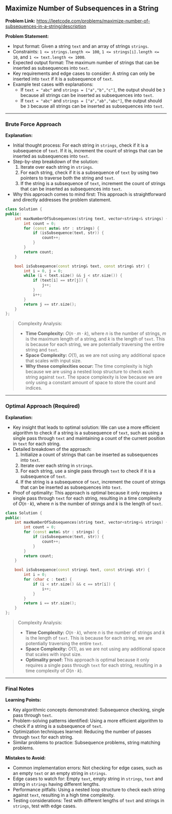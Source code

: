 ## Maximize Number of Subsequences in a String

**Problem Link:** https://leetcode.com/problems/maximize-number-of-subsequences-in-a-string/description

**Problem Statement:**
- Input format: Given a string `text` and an array of strings `strings`.
- Constraints: `1 <= strings.length <= 100`, `1 <= strings[i].length <= 10`, and `1 <= text.length <= 1000`.
- Expected output format: The maximum number of strings that can be inserted as subsequences into `text`.
- Key requirements and edge cases to consider: A string can only be inserted into `text` if it is a subsequence of `text`.
- Example test cases with explanations:
  - If `text = "abc"` and `strings = ["a","b","c"]`, the output should be `3` because all strings can be inserted as subsequences into `text`.
  - If `text = "abc"` and `strings = ["a","ab","abc"]`, the output should be `3` because all strings can be inserted as subsequences into `text`.

---

### Brute Force Approach

**Explanation:**
- Initial thought process: For each string in `strings`, check if it is a subsequence of `text`. If it is, increment the count of strings that can be inserted as subsequences into `text`.
- Step-by-step breakdown of the solution:
  1. Iterate over each string in `strings`.
  2. For each string, check if it is a subsequence of `text` by using two pointers to traverse both the string and `text`.
  3. If the string is a subsequence of `text`, increment the count of strings that can be inserted as subsequences into `text`.
- Why this approach comes to mind first: This approach is straightforward and directly addresses the problem statement.

```cpp
class Solution {
public:
    int maxNumberOfSubsequences(string text, vector<string>& strings) {
        int count = 0;
        for (const auto& str : strings) {
            if (isSubsequence(text, str)) {
                count++;
            }
        }
        return count;
    }

    bool isSubsequence(const string& text, const string& str) {
        int i = 0, j = 0;
        while (i < text.size() && j < str.size()) {
            if (text[i] == str[j]) {
                j++;
            }
            i++;
        }
        return j == str.size();
    }
};
```

> Complexity Analysis:
> - **Time Complexity:** $O(n \cdot m \cdot k)$, where $n$ is the number of strings, $m$ is the maximum length of a string, and $k$ is the length of `text`. This is because for each string, we are potentially traversing the entire string and `text`.
> - **Space Complexity:** $O(1)$, as we are not using any additional space that scales with input size.
> - **Why these complexities occur:** The time complexity is high because we are using a nested loop structure to check each string against `text`. The space complexity is low because we are only using a constant amount of space to store the count and indices.

---

### Optimal Approach (Required)

**Explanation:**
- Key insight that leads to optimal solution: We can use a more efficient algorithm to check if a string is a subsequence of `text`, such as using a single pass through `text` and maintaining a count of the current position in `text` for each string.
- Detailed breakdown of the approach:
  1. Initialize a count of strings that can be inserted as subsequences into `text`.
  2. Iterate over each string in `strings`.
  3. For each string, use a single pass through `text` to check if it is a subsequence of `text`.
  4. If the string is a subsequence of `text`, increment the count of strings that can be inserted as subsequences into `text`.
- Proof of optimality: This approach is optimal because it only requires a single pass through `text` for each string, resulting in a time complexity of $O(n \cdot k)$, where $n$ is the number of strings and $k$ is the length of `text`.

```cpp
class Solution {
public:
    int maxNumberOfSubsequences(string text, vector<string>& strings) {
        int count = 0;
        for (const auto& str : strings) {
            if (isSubsequence(text, str)) {
                count++;
            }
        }
        return count;
    }

    bool isSubsequence(const string& text, const string& str) {
        int i = 0;
        for (char c : text) {
            if (i < str.size() && c == str[i]) {
                i++;
            }
        }
        return i == str.size();
    }
};
```

> Complexity Analysis:
> - **Time Complexity:** $O(n \cdot k)$, where $n$ is the number of strings and $k$ is the length of `text`. This is because for each string, we are potentially traversing the entire `text`.
> - **Space Complexity:** $O(1)$, as we are not using any additional space that scales with input size.
> - **Optimality proof:** This approach is optimal because it only requires a single pass through `text` for each string, resulting in a time complexity of $O(n \cdot k)$.

---

### Final Notes

**Learning Points:**
- Key algorithmic concepts demonstrated: Subsequence checking, single pass through `text`.
- Problem-solving patterns identified: Using a more efficient algorithm to check if a string is a subsequence of `text`.
- Optimization techniques learned: Reducing the number of passes through `text` for each string.
- Similar problems to practice: Subsequence problems, string matching problems.

**Mistakes to Avoid:**
- Common implementation errors: Not checking for edge cases, such as an empty `text` or an empty string in `strings`.
- Edge cases to watch for: Empty `text`, empty string in `strings`, `text` and string in `strings` having different lengths.
- Performance pitfalls: Using a nested loop structure to check each string against `text`, resulting in a high time complexity.
- Testing considerations: Test with different lengths of `text` and strings in `strings`, test with edge cases.
